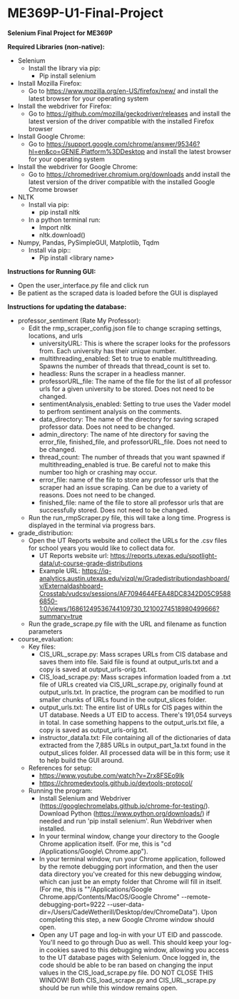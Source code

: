 # ME369P-U1-Final-Project
**Selenium Final Project for ME369P**

**Required Libraries (non-native):**
- Selenium
  - Install the library via pip:
    - Pip install selenium
- Install Mozilla Firefox:
  - Go to https://www.mozilla.org/en-US/firefox/new/ and install the latest browser for your operating system
- Install the webdriver for Firefox: 
  - Go to https://github.com/mozilla/geckodriver/releases and install the latest version of the driver compatible with the installed Firefox browser
- Install Google Chrome:
  - Go to https://support.google.com/chrome/answer/95346?hl=en&co=GENIE.Platform%3DDesktop and install the latest browser for your operating system
- Install the webdriver for Google Chrome:
  - Go to https://chromedriver.chromium.org/downloads andd install the latest version of the driver compatible with the installed Google Chrome browser
- NLTK
  - Install via pip:
    - pip install nltk
  - In a python terminal run: 
    - Import nltk
    - nltk.download()
- Numpy, Pandas, PySimpleGUI, Matplotlib, Tqdm
  - Install via pip::
    - Pip install \<library name>

**Instructions for Running GUI:**
- Open the user_interface.py file and click run
- Be patient as the scraped data is loaded before the GUI is displayed

**Instructions for updating the database:**
- professor_sentiment (Rate My Professor):
  - Edit the rmp_scraper_config.json file to change scraping settings, locations, and urls
      - universityURL: This is where the scraper looks for the professors from. Each university has their unique number.
      - multithreading_enabled: Set to true to enable multithreading. Spawns the number of threads that thread_count is set to.
      - headless: Runs the scraper in a headless manner.
      - professorURL_file: The name of the file for the list of all professor urls for a given university to be stored. Does not need to be changed.
      - sentimentAnalysis_enabled: Setting to true uses the Vader model to perfrom sentiment analysis on the comments.
      - data_directory: The name of the directory for saving scraped professor data. Does not need to be changed.
      - admin_directory: The name of hte directory for saving the error_file, finished_file, and professorURL_file. Does not need to be changed.
      - thread_count: The number of threads that you want spawned if multithreading_enabled is true. Be careful not to make this number too high or crashing may occur.
      - error_file: name of the file to store any professor urls that the scraper had an issue scraping. Can be due to a variety of reasons. Does not need to be changed.
      - finished_file: name of the file to store all professor urls that are successfully stored. Does not need to be changed.
  - Run the run_rmpScraper.py file, this will take a long time. Progress is displayed in the terminal via progress bars.
- grade_distribution:
  - Open the UT Reports website and collect the URLs for the .csv files for school years you would like to collect data for.
    - UT Reports website url: https://reports.utexas.edu/spotlight-data/ut-course-grade-distributions
    - Example URL: https://iq-analytics.austin.utexas.edu/vizql/w/Gradedistributiondashboard/v/Externaldashboard-Crosstab/vudcsv/sessions/AF7094644FEA48DC8342D05C95886850-1:0/views/16861249536744109730_12100274518980499666?summary=true
  - Run the grade_scrape.py file with the URL and filename as function parameters
- course_evaluation:
  - Key files:
      - CIS_URL_scrape.py: Mass scrapes URLs from CIS database and saves them into file. Said file is found at output_urls.txt and a copy is saved at output_urls-orig.txt.
      - CIS_load_scrape.py: Mass scrapes information loaded from a .txt file of URLs created via CIS_URL_scrape.py, originally found at output_urls.txt. In practice, the program can be modified to run smaller chunks of URLs found in the output_slices folder.
      - output_urls.txt: The entire list of URLs for CIS pages within the UT database. Needs a UT EID to access. There's 191,054 surveys in total. In case something happens to the output_urls.txt file, a copy is saved as output_urls-orig.txt.
      - instructor_data1a.txt: File containing all of the dictionaries of data extracted from the 7,885 URLs in output_part_1a.txt found in the output_slices folder. All processed data will be in this form; use it to help build the GUI around.
  - References for setup:
      - https://www.youtube.com/watch?v=Zrx8FSEo9lk
      - https://chromedevtools.github.io/devtools-protocol/
  - Running the program:
      - Install Selenium and Webdriver (https://googlechromelabs.github.io/chrome-for-testing/). Download Python (https://www.python.org/downloads/) if needed and run 'pip install selenium'. Run Webdriver when installed.
      - In your terminal window, change your directory to the Google Chrome application itself. (For me, this is "cd /Applications/Google\ Chrome.app").
      - In your terminal window, run your Chrome application, followed by the remote debugging port information, and then the user data directory you've created for this new debugging window, which can just be an empty folder that Chrome will fill in itself. (For me, this is ""/Applications/Google Chrome.app/Contents/MacOS/Google Chrome" --remote-debugging-port=9222 --user-data-dir=/Users/CadeWetherill/Desktop/dev/ChromeData"). Upon completing this step, a new Google Chrome window should open.
      - Open any UT page and log-in with your UT EID and passcode. You'll need to go through Duo as well. This should keep your log-in cookies saved to this debugging window, allowing you access to the UT database pages with Selenium. Once logged in, the code should be able to be ran based on changing the input values in the CIS_load_scrape.py file. DO NOT CLOSE THIS WINDOW! Both CIS_load_scrape.py and CIS_URL_scrape.py should be run while this window remains open.


